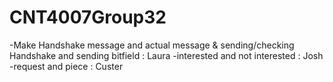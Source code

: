 # CNT4007Group32
-Make Handshake message and actual message & sending/checking Handshake and sending bitfield : Laura
-interested and not interested : Josh
-request and piece : Custer
